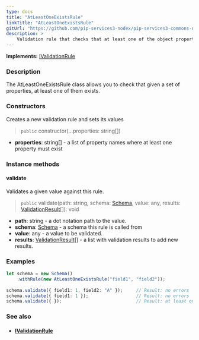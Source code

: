 ```yaml
---
type: docs
title: "AtLeastOneExistsRule"
linkTitle: "AtLeastOneExistsRule"
gitUrl: "https://github.com/pip-services3-nodex/pip-services3-commons-nodex"
description: >
    Validation rule that checks that at least one of the object properties exists.
---
```


**Implements:** [IValidationRule](../ivalidation_rule)

### Description

The AtLeastOneExistsRule class allows you to check that given a set of properties, at least one of them exists. 

### Constructors
Creates a new validation rule and sets its values

> `public` constructor(...properties: string[])

- **properties**: string[] - a list of property names where at least one property must exist

### Instance methods

#### validate
Validates a given value against this rule.

> `public` validate(path: string, schema: [Schema](../schema), value: any, results: [ValidationResult](../validation_result)[]): void 

- **path**: string - a dot notation path to the value.
- **schema**: [Schema](../schema) - a schema this rule is called from
- **value**: any - a value to be validated.
- **results**: [ValidationResult](../validation_result)[] - a list with validation results to add new results.

### Examples
```typescript
let schema = new Schema()
    .withRule(new AtLeastOneExistsRule("field1", "field2"));
  
schema.validate({ field1: 1, field2: "A" });     // Result: no errors
schema.validate({ field1: 1 });                  // Result: no errors
schema.validate({ });                            // Result: at least one of properties field1, field2 must exist

```

### See also
- #### [IValidationRule](../ivalidation_rule)
